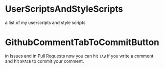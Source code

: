 # UserScriptsAndStyleScripts
a list of my userscripts and style scripts


# GithubCommentTabToCommitButton

in Issues and in Pull Requests
now you can hit `TAB` if you write a comment and hit `SPACE` to commit your comment. 
